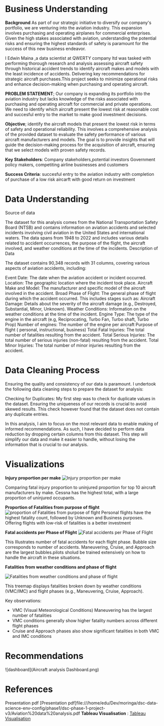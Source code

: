 # Business Understanding

**Background**
As part of our strategic initiative to diversify our company's portfolio, we are venturing into the aviation industry. This expansion involves purchasing and operating airplanes for commercial enterprises. Given the high stakes associated with aviation, understanding the potential risks and ensuring the highest standards of safety is paramount for the success of this new business endeavor.

I Edwin Maina ,a data scientist at QWERTY company ltd was tasked with performing thorough research and analysis assessing aircraft safety through historical accident trends to identify aircraft makes and models with the least incidence of accidents. Delivering key recommendations for strategic aircraft purchases.This project seeks to minimize operational risks and enhance decision-making when purchasing and operating aircraft.

**PROBLEM STATEMENT**;
Our company is expanding its portfolio into the aviation industry but lacks knowledge of the risks associated with purchasing and operating aircraft for commercial and private operations. We need to identify which aircraft present the lowest risk at reasonable cost and succesful entry to the market to make good investment decisions. 


**Objective**;
identify the aircraft models that present the lowest risk in terms of safety and operational reliability. This involves a comprehensive analysis of the provided dataset to evaluate the safety performance of various aircraft manufacturers and models. 
The goal is to provide insights that will guide the decision-making process for the acquisition of aircraft, ensuring that we select models with proven safety records.


**Key Stakeholders**: Company stakeholders,potential investors
Government policy makers, competiting airline businesses and customers

**Success Criteria**: succesful entry to the aviation industry with completion of purchase of a low risk aircarft 
with good return on investment


# Data Understanding
Source of data

The dataset for this analysis comes from the National Transportation Safety Board (NTSB) and contains information on aviation accidents and selected incidents involving civil aviation in the United States and international waters. The data spans from 1948 to 2022 and includes various details related to accident occurrences, the purpose of the flight, the aircraft involved, and weather conditions at the time of the incidents.
Description of Data

The dataset contains 90,348 records with 31 columns, covering various aspects of aviation accidents, including:

Event Date: The date when the aviation accident or incident occurred.
Location: The geographic location where the incident took place.
Aircraft Make and Model: The manufacturer and specific model of the aircraft involved in the accident.
Broad Phase of Flight: The general phase of flight during which the accident occurred. This includes stages such as: 
Aircraft Damage: Details about the severity of the aircraft damage (e.g., Destroyed, Substantial, Minor, Unknown).
Weather Conditions: Information on the weather conditions at the time of the incident.
Engine Type: The type of the engine in the aircraft (e.g, Reciprocating, Turbo Fan, Turbo shaft, Turbo Prop)
Number of engines: The number of the engine per aircraft
Purpose of flight ( personal, instructional, business)
Total Fatal Injuries: The total number of fatalities resulting from the accident.
Total Serious Injuries: The total number of serious injuries (non-fatal) resulting from the accident.
Total Minor Injuries: The total number of minor injuries resulting from the accident.

# Data Cleaning Process

Ensuring the quality and consistency of our data is paramount. I undertook the following data cleaning steps to prepare the dataset for analysis:

Checking for Duplicates: My first step was to check for duplicate values in the dataset. Ensuring the uniqueness of our records is crucial to avoid skewed results. This check however found that the dataset does not contain any duplicate entries.

In this analysis, I aim to focus on the most relevant data to enable making of informed recommendations. As such, I have decided to perform data reduction by dropping certain columns from this dataset. This step will simplify our data and make it easier to handle, without losing the information that is crucial to our analysis.

# Visualizations

**Injury proportion per make**
![Injury proportion per make](https://github.com/user-attachments/assets/93ac79dd-8bee-4cc1-b93e-b90d80189e09)

Comparing fatal injury proportion to uninjured proportion for top 10 aircraft manufacturers by make. Cessna has the highest total, with a large proportion of uninjured occupants.


**Proportion of Fatalities from purpose of flight**
![proportion of Fatalities from purpose of flght](https://github.com/user-attachments/assets/995dabd4-c69c-4569-9e8b-e276cbc834f9)
Personal flights have the highest fatality count, followed by Unknown and Business purposes.
Offering flights with low-risk of fatalities is a better investment

**Fatal accidents per Phase of Flight**
![Fatal accidents per Phase of Flight](https://github.com/user-attachments/assets/d409e1a1-0861-476c-8dd6-734016bbaf41)

This Illustrates number of fatal accidents for each flight phase. Bubble size corresponds to number of accidents. Maneuvering, Cruise, and Approach are the largest bubbles.pilots sholud be trained extensively on how to handle the aircraft in these situations.

**Fatalities from weather conditions and phase of flight**

![Fatalities from weather conditions and phase of flight](https://github.com/user-attachments/assets/4a841d65-2d48-4b6e-a1a8-b857681fb66f)

This treemap displays fatalities broken down by weather conditions (VMC/IMC) and flight phases (e.g., Maneuvering, Cruise, Approach).

Key observations:
- VMC (Visual Meteorological Conditions) Maneuvering has the largest number of fatalities
- VMC conditions generally show higher fatality numbers across different flight phases
- Cruise and Approach phases also show significant fatalities in both VMC and IMC conditions

# Recommendations
![dashboard](Aircraft  analysis Dashboard.png)
# References
Presentation pdf [Presentation pdf]file:///home/edu/Dev/moringa/dsc-data-science-env-config/phase1/dsc-phase-1-project-v3/Aviation%20data%20analysis.pdf
**Tableau Visualisation** : [Tableau Visualisation](https://public.tableau.com/app/profile/edwin.maina/viz/Book1_17273156398000/AircraftanalysisDashboard?publish=yes)
